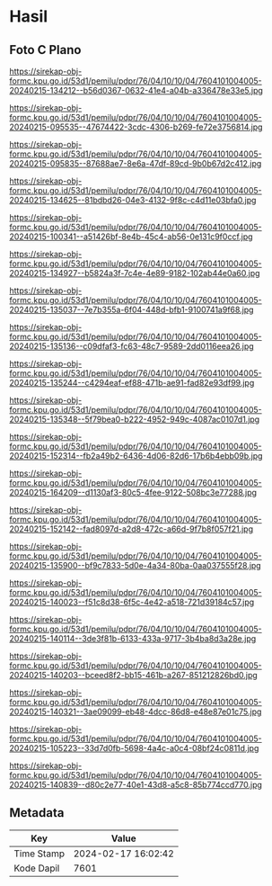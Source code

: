 # Hasil

## Foto C Plano

https://sirekap-obj-formc.kpu.go.id/53d1/pemilu/pdpr/76/04/10/10/04/7604101004005-20240215-134212--b56d0367-0632-41e4-a04b-a336478e33e5.jpg

https://sirekap-obj-formc.kpu.go.id/53d1/pemilu/pdpr/76/04/10/10/04/7604101004005-20240215-095535--47674422-3cdc-4306-b269-fe72e3756814.jpg

https://sirekap-obj-formc.kpu.go.id/53d1/pemilu/pdpr/76/04/10/10/04/7604101004005-20240215-095835--87688ae7-8e6a-47df-89cd-9b0b67d2c412.jpg

https://sirekap-obj-formc.kpu.go.id/53d1/pemilu/pdpr/76/04/10/10/04/7604101004005-20240215-134625--81bdbd26-04e3-4132-9f8c-c4d11e03bfa0.jpg

https://sirekap-obj-formc.kpu.go.id/53d1/pemilu/pdpr/76/04/10/10/04/7604101004005-20240215-100341--a51426bf-8e4b-45c4-ab56-0e131c9f0ccf.jpg

https://sirekap-obj-formc.kpu.go.id/53d1/pemilu/pdpr/76/04/10/10/04/7604101004005-20240215-134927--b5824a3f-7c4e-4e89-9182-102ab44e0a60.jpg

https://sirekap-obj-formc.kpu.go.id/53d1/pemilu/pdpr/76/04/10/10/04/7604101004005-20240215-135037--7e7b355a-6f04-448d-bfb1-9100741a9f68.jpg

https://sirekap-obj-formc.kpu.go.id/53d1/pemilu/pdpr/76/04/10/10/04/7604101004005-20240215-135136--c09dfaf3-fc63-48c7-9589-2dd0116eea26.jpg

https://sirekap-obj-formc.kpu.go.id/53d1/pemilu/pdpr/76/04/10/10/04/7604101004005-20240215-135244--c4294eaf-ef88-471b-ae91-fad82e93df99.jpg

https://sirekap-obj-formc.kpu.go.id/53d1/pemilu/pdpr/76/04/10/10/04/7604101004005-20240215-135348--5f79bea0-b222-4952-949c-4087ac0107d1.jpg

https://sirekap-obj-formc.kpu.go.id/53d1/pemilu/pdpr/76/04/10/10/04/7604101004005-20240215-152314--fb2a49b2-6436-4d06-82d6-17b6b4ebb09b.jpg

https://sirekap-obj-formc.kpu.go.id/53d1/pemilu/pdpr/76/04/10/10/04/7604101004005-20240215-164209--d1130af3-80c5-4fee-9122-508bc3e77288.jpg

https://sirekap-obj-formc.kpu.go.id/53d1/pemilu/pdpr/76/04/10/10/04/7604101004005-20240215-152142--fad8097d-a2d8-472c-a66d-9f7b8f057f21.jpg

https://sirekap-obj-formc.kpu.go.id/53d1/pemilu/pdpr/76/04/10/10/04/7604101004005-20240215-135900--bf9c7833-5d0e-4a34-80ba-0aa037555f28.jpg

https://sirekap-obj-formc.kpu.go.id/53d1/pemilu/pdpr/76/04/10/10/04/7604101004005-20240215-140023--f51c8d38-6f5c-4e42-a518-721d39184c57.jpg

https://sirekap-obj-formc.kpu.go.id/53d1/pemilu/pdpr/76/04/10/10/04/7604101004005-20240215-140114--3de3f81b-6133-433a-9717-3b4ba8d3a28e.jpg

https://sirekap-obj-formc.kpu.go.id/53d1/pemilu/pdpr/76/04/10/10/04/7604101004005-20240215-140203--bceed8f2-bb15-461b-a267-851212826bd0.jpg

https://sirekap-obj-formc.kpu.go.id/53d1/pemilu/pdpr/76/04/10/10/04/7604101004005-20240215-140321--3ae09099-eb48-4dcc-86d8-e48e87e01c75.jpg

https://sirekap-obj-formc.kpu.go.id/53d1/pemilu/pdpr/76/04/10/10/04/7604101004005-20240215-105223--33d7d0fb-5698-4a4c-a0c4-08bf24c0811d.jpg

https://sirekap-obj-formc.kpu.go.id/53d1/pemilu/pdpr/76/04/10/10/04/7604101004005-20240215-140839--d80c2e77-40e1-43d8-a5c8-85b774ccd770.jpg


## Metadata

| Key        | Value               |
| ---------- | ------------------- |
| Time Stamp | 2024-02-17 16:02:42 |
| Kode Dapil | 7601                |



